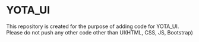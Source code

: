 # YOTA_UI
This repository is created for the purpose of adding code for YOTA_UI. Please do not push any other code other than UI(HTML, CSS, JS, Bootstrap)
